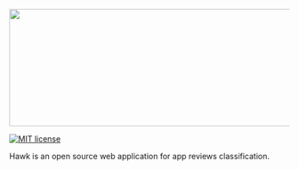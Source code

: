 <p align="center">
<img src="https://user-images.githubusercontent.com/13802821/79638078-09392080-815a-11ea-9c9e-4f7dd2e4013c.png" width="605" height="211">
</p>

[![MIT license](https://img.shields.io/badge/License-MIT-blue.svg)](https://github.com/rhuancaetano/Hawk/blob/master/LICENSE)

Hawk is an open source web application for app reviews classification.

